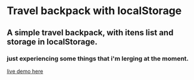 # Travel backpack with localStorage

## A simple travel backpack, with itens list and storage in localStorage.

### just experiencing some things that i'm lerging at the moment.


[live demo here]()
